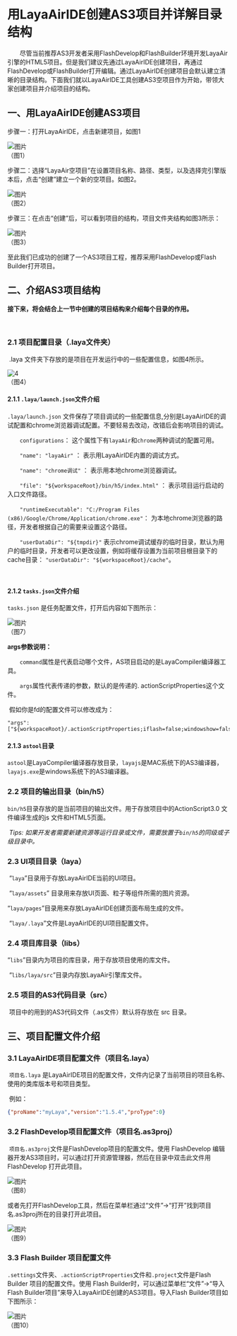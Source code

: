 # 用LayaAirIDE创建AS3项目并详解目录结构

　　尽管当前推荐AS3开发者采用FlashDevelop和FlashBuilder环境开发LayaAir引擎的HTML5项目。但是我们建议先通过LayaAirIDE创建项目，再通过FlashDevelop或FlashBuilder打开编辑。通过LayaAirIDE创建项目会默认建立清晰的目录结构。下面我们就以LayaAirIDE工具创建AS3空项目作为开始，带领大家创建项目并介绍项目的结构。



## 一、用LayaAirIDE创建AS3项目

步骤一：打开LayaAirIDE，点击新建项目，如图1

![图片](img/1.png)   <br />（图1）



步骤二：选择“LayaAir空项目”在设置项目名称、路径、类型，以及选择完引擎版本后，点击“创建”建立一个新的空项目。如图2。

![图片](img/2.png) <br /> （图2）



步骤三：在点击“创建”后，可以看到项目的结构，项目文件夹结构如图3所示：

![图片](img/3.png)  <br />（图3）



至此我们已成功的创建了一个AS3项目工程，推荐采用FlashDevelop或Flash Builder打开项目。





## 二、介绍AS3项目结构

**接下来，将会结合上一节中创建的项目结构来介绍每个目录的作用。**

​    

### 2.1 项目配置目录（.laya文件夹）

​    .laya 文件夹下存放的是项目在开发运行中的一些配置信息，如图4所示。

![4](img/4.png)<br />
（图4）



#### 2.1.1  `.laya/launch.json`文件介绍 

 `.laya/launch.json` 文件保存了项目调试的一些配置信息,分别是LayaAirIDE的调试配置和chrome浏览器调试配置。不要轻易去改动，改错后会影响项目的调试。

　　`configurations`： 这个属性下有`layaAir`和`chrome`两种调试的配置可用。

　　`"name": "layaAir"` ： 表示用LayaAirIDE内置的调试方式。

　　`"name": "chrome调试"`   ： 表示用本地chrome浏览器调试。

　　`"file": "${workspaceRoot}/bin/h5/index.html"` ： 表示项目运行启动的入口文件路径。

　　`"runtimeExecutable": "C:/Program Files (x86)/Google/Chrome/Application/chrome.exe"`： 为本地chrome浏览器的路径，开发者根据自己的需要来设置这个路径。

　　`"userDataDir": "${tmpdir}"` 表示chrome调试缓存的临时目录，默认为用户的临时目录，开发者可以更改设置，例如将缓存设置为当前项目根目录下的cache目录： `"userDataDir": "${workspaceRoot}/cache"`。

​	

#### 2.1.2 `tasks.json`文件介绍 

`tasks.json` 是任务配置文件，打开后内容如下图所示：

![图片](img/7.png)<br />（图7）

**args参数说明：**

　　`command`属性是代表启动哪个文件，AS项目启动的是LayaCompiler编译器工具。

　　`args`属性代表传递的参数，默认的是传递的. actionScriptProperties这个文件。

​	假如你是fd的配置文件可以修改成为：

```
"args": ["${workspaceRoot}/.actionScriptProperties;iflash=false;windowshow=false;chromerun=false;quickcompile=true"];
```

#### 2.1.3  `astool`目录

​	`astool`是LayaCompiler编译器存放目录，`layajs`是MAC系统下的AS3编译器，`layajs.exe`是windows系统下的AS3编译器。



### 2.2 项目的输出目录（bin/h5）

​    `bin/h5`目录存放的是当前项目的输出文件。用于存放项目中的ActionScript3.0 文件编译生成的js 文件和HTML5页面。

​    *Tips: 如果开发者需要新建资源等运行目录或文件，需要放置于`bin/h5`的同级或子级目录中。*

 

### 2.3 UI项目目录（laya）

​    “`laya`”目录用于存放LayaAirIDE当前的UI项目。

​    “`laya/assets`” 目录用来存放UI页面、粒子等组件所需的图片资源。

​    “`laya/pages`”目录用来存放LayaAirIDE创建页面布局生成的文件。

​    “`laya/.laya`”文件是LayaAirIDE的UI项目配置文件。

 

### 2.4 项目库目录（libs）

​    “`libs`”目录内为项目的库目录，用于存放项目使用的库文件。

​    “`libs/laya/src`”目录内存放LayaAir引擎库文件。



### 2.5 项目的AS3代码目录（src）

​    项目中的用到的AS3代码文件（.as文件）默认将存放在 src 目录。







## 三、项目配置文件介绍

### 3.1 LayaAirIDE项目配置文件（项目名.laya）

​    `项目名.laya` 是LayaAirIDE项目的配置文件，文件内记录了当前项目的项目名称、使用的类库版本号和项目类型。

​    例如：

```json
{"proName":"myLaya","version":"1.5.4","proType":0}
```



### 3.2 FlashDevelop项目配置文件（项目名.as3proj）

​    `项目名.as3proj`文件是FlashDevelop项目的配置文件。使用 FlashDevelop 编辑器开发AS3项目时，可以通过打开资源管理器，然后在目录中双击此文件用FlashDevelop 打开此项目。

![图片](img/8.png) <br /> （图8）

或者先打开FlashDevelop工具，然后在菜单栏通过“文件”->“打开”找到项目名.as3proj所在的目录打开此项目。

![图片](img/9.png)<br />（图9）



### 3.3 Flash Builder 项目配置文件

​    `.settings`文件夹、`.actionScriptProperties`文件和`.project`文件是Flash Builder 项目的配置文件。使用 Flash Builder时，可以通过菜单栏“文件”->“导入Flash Builder项目”来导入LayaAirIDE创建的AS3项目。导入Flash Builder项目如下图所示：

 ![图片](img/10.png)<br /> （图10）

 